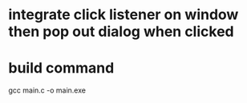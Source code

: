 # integrate click listener on window then pop out dialog when clicked

# build command
gcc main.c -o main.exe
